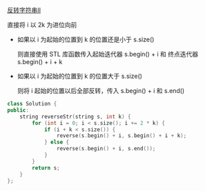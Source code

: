 [反转字符串II](https://leetcode.cn/problems/reverse-string-ii/)

直接将 i 以 2k 为进位向前

- 如果以 i 为起始的位置到 k 的位置还是小于 s.size()

    则直接使用 STL 库函数传入起始迭代器 s.begin() + i 和 终点迭代器 s.begin() + i + k

- 如果以 i 为起始的位置到 k 的位置大于 s.size()

    则将 i 起始的位置以后全部反转，传入 s.begin() + i 和 s.end()


```c++
class Solution {
public:
    string reverseStr(string s, int k) {
        for (int i = 0; i < s.size(); i += 2 * k) {
            if (i + k < s.size()) {
                reverse(s.begin() + i, s.begin() + i + k);
            } else {
                reverse(s.begin() + i, s.end());
            }
        }
        return s;
    }
};
```